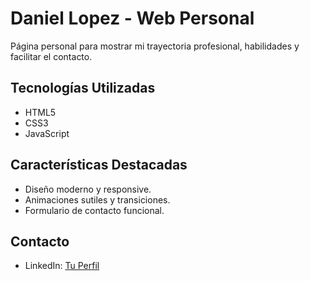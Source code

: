# Daniel Lopez - Web Personal

Página personal para mostrar mi trayectoria profesional, habilidades y facilitar el contacto.

## Tecnologías Utilizadas
- HTML5
- CSS3
- JavaScript

## Características Destacadas
- Diseño moderno y responsive.
- Animaciones sutiles y transiciones.
- Formulario de contacto funcional.

## Contacto
- LinkedIn: [Tu Perfil](https://linkedin.com/in/daniel-lopez-molina)

